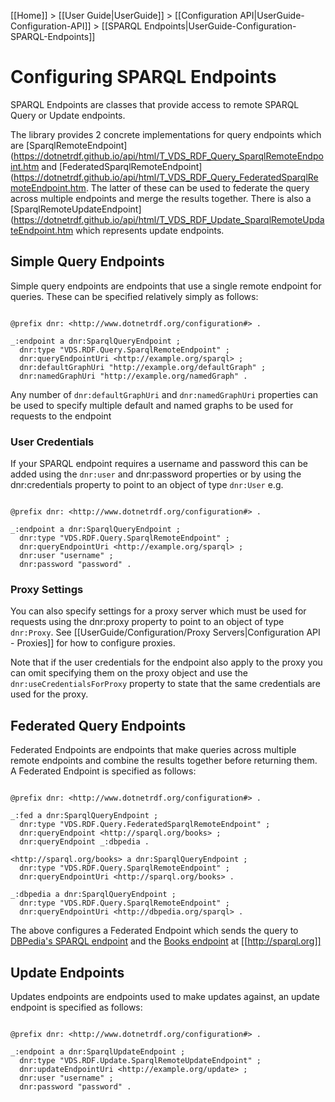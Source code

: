[[Home]] > [[User Guide|UserGuide]] > [[Configuration API|UserGuide-Configuration-API]] > [[SPARQL Endpoints|UserGuide-Configuration-SPARQL-Endpoints]]

# Configuring SPARQL Endpoints 

SPARQL Endpoints are classes that provide access to remote SPARQL Query or Update endpoints.

The library provides 2 concrete implementations for query endpoints which are [SparqlRemoteEndpoint](https://dotnetrdf.github.io/api/html/T_VDS_RDF_Query_SparqlRemoteEndpoint.htm and [FederatedSparqlRemoteEndpoint](https://dotnetrdf.github.io/api/html/T_VDS_RDF_Query_FederatedSparqlRemoteEndpoint.htm. The latter of these can be used to federate the query across multiple endpoints and merge the results together.  There is also a [SparqlRemoteUpdateEndpoint](https://dotnetrdf.github.io/api/html/T_VDS_RDF_Update_SparqlRemoteUpdateEndpoint.htm which represents update endpoints.

## Simple Query Endpoints 

Simple query endpoints are endpoints that use a single remote endpoint for queries. These can be specified relatively simply as follows:

```turtle

@prefix dnr: <http://www.dotnetrdf.org/configuration#> .

_:endpoint a dnr:SparqlQueryEndpoint ;
  dnr:type "VDS.RDF.Query.SparqlRemoteEndpoint" ;
  dnr:queryEndpointUri <http://example.org/sparql> ;
  dnr:defaultGraphUri "http://example.org/defaultGraph" ;
  dnr:namedGraphUri "http://example.org/namedGraph" .
```

Any number of `dnr:defaultGraphUri` and `dnr:namedGraphUri` properties can be used to specify multiple default and named graphs to be used for requests to the endpoint

### User Credentials 

If your SPARQL endpoint requires a username and password this can be added using the `dnr:user` and dnr:password properties or by using the dnr:credentials property to point to an object of type `dnr:User` e.g.

```turtle

@prefix dnr: <http://www.dotnetrdf.org/configuration#> .

_:endpoint a dnr:SparqlQueryEndpoint ;
  dnr:type "VDS.RDF.Query.SparqlRemoteEndpoint" ;
  dnr:queryEndpointUri <http://example.org/sparql> ;
  dnr:user "username" ;
  dnr:password "password" .
```

### Proxy Settings 

You can also specify settings for a proxy server which must be used for requests using the dnr:proxy property to point to an object of type `dnr:Proxy`. See [[UserGuide/Configuration/Proxy Servers|Configuration API - Proxies]] for how to configure proxies.

Note that if the user credentials for the endpoint also apply to the proxy you can omit specifying them on the proxy object and use the `dnr:useCredentialsForProxy` property to state that the same credentials are used for the proxy.

## Federated Query Endpoints 

Federated Endpoints are endpoints that make queries across multiple remote endpoints and combine the results together before returning them. A Federated Endpoint is specified as follows:

```turtle

@prefix dnr: <http://www.dotnetrdf.org/configuration#> .

_:fed a dnr:SparqlQueryEndpoint ;
  dnr:type "VDS.RDF.Query.FederatedSparqlRemoteEndpoint" ;
  dnr:queryEndpoint <http://sparql.org/books> ;
  dnr:queryEndpoint _:dbpedia .

<http://sparql.org/books> a dnr:SparqlQueryEndpoint ;
  dnr:type "VDS.RDF.Query.SparqlRemoteEndpoint" ;
  dnr:queryEndpointUri <http://sparql.org/books> .

_:dbpedia a dnr:SparqlQueryEndpoint ;
  dnr:type "VDS.RDF.Query.SparqlRemoteEndpoint" ;
  dnr:queryEndpointUri <http://dbpedia.org/sparql> .
```

The above configures a Federated Endpoint which sends the query to [DBPedia's SPARQL endpoint](http://dbpedia.org/sparql) and the [Books endpoint](http://sparql.org/books/sparql) at [[http://sparql.org]]

## Update Endpoints 

Updates endpoints are endpoints used to make updates against, an update endpoint is specified as follows:

```turtle

@prefix dnr: <http://www.dotnetrdf.org/configuration#> .

_:endpoint a dnr:SparqlUpdateEndpoint ;
  dnr:type "VDS.RDF.Update.SparqlRemoteUpdateEndpoint" ;
  dnr:updateEndpointUri <http://example.org/update> ;
  dnr:user "username" ;
  dnr:password "password" .
```
